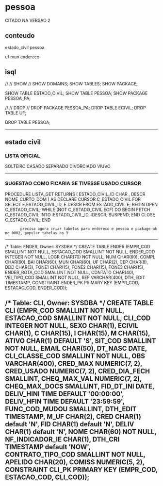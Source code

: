 # pessoa

CITADO NA VERSAO 2

## conteudo
estado_civil
pessoa

uf
mun
endereco


## isql

//
// SHOW
//
SHOW DOMAINS;
SHOW TABLES;
SHOW PACKAGE;

SHOW TABLE ESTADO_CIVIL;
SHOW TABLE PESSOA;
SHOW PACKAGE PESSOA_PA;

//
// DROP
//
DROP PACKAGE PESSOA_PA;
DROP TABLE ECIVIL;
DROP TABLE UF;

DROP TABLE PESSOA;

----

## estado civil

### LISTA OFICIAL

SOLTEIRO
CASADO
SEPARADO
DIVORCIADO
VIUVO

------

### SUGESTAO COMO FICARIA SE TIVESSE USADO CURSOR
PROCEDURE LISTA_GET
RETURNS 
( 
  ESTADO_CIVIL_ID CHAR 
  , DESCR NOME_CURTO_DOM 
) 
AS
DECLARE CURSOR C_ESTADO_CIVIL FOR 
  SELECT E.ESTADO_CIVIL_ID, E.DESCR 
  FROM ESTADO_CIVIL E; 
BEGIN 
  OPEN C_ESTADO_CIVIL; 
  WHILE (NOT C_ESTADO_CIVIL.EOF) DO 
  BEGIN 
    FETCH C_ESTADO_CIVIL INTO :ESTADO_CIVIL_ID, :DESCR;
    SUSPEND; 
  END 
  CLOSE C_ESTADO_CIVIL; 
END

           precisa agora criar tabelas para endereco e pessoa e package ok no 0002, popular tabelas no 3
--------------------
/* Table: ENDER, Owner: SYSDBA */
CREATE TABLE ENDER (EMPR_COD SMALLINT NOT NULL,
        ESTACAO_COD SMALLINT NOT NULL,
        ENDER_COD INTEGER NOT NULL,
        LOGR CHAR(70) NOT NULL,
        NUM CHAR(60),
        COMPL CHAR(60),
        BAI CHAR(60),
        MUN CHAR(60),
        UF CHAR(2),
        CEP CHAR(8),
        DDD CHAR(3),
        FONE1 CHAR(15),
        FONE2 CHAR(15),
        FONE3 CHAR(15),
        ENDER_ROTA_COD SMALLINT NOT NULL,
        CONTATO CHAR(40),
        VEI_TIPO_COD SMALLINT NOT NULL,
        REF VARCHAR(400),
        DTH_EDIT TIMESTAMP,
CONSTRAINT ENDER_PK PRIMARY KEY (EMPR_COD, ESTACAO_COD, ENDER_COD));

/* Table: CLI, Owner: SYSDBA */
CREATE TABLE CLI (EMPR_COD SMALLINT NOT NULL,
        ESTACAO_COD SMALLINT NOT NULL,
        CLI_COD INTEGER NOT NULL,
        SEXO CHAR(1),
        ECIVIL CHAR(1),
        C CHAR(15),
        I CHAR(15),
        M CHAR(15),
        ATIVO CHAR(1) DEFAULT 'S',
        SIT_COD SMALLINT NOT NULL,
        EMAIL CHAR(50),
        DT_NASC DATE,
        CLI_CLASSE_COD SMALLINT NOT NULL,
        OBS VARCHAR(400),
        CRED_MAX NUMERIC(7, 2),
        CRED_USADO NUMERIC(7, 2),
        CRED_DIA_FECH SMALLINT,
        CHEQ_MAX_VAL NUMERIC(7, 2),
        CHEQ_MAX_DOCS SMALLINT,
        FID_DT_INI DATE,
        DELIV_HINI TIME DEFAULT '00:00:00',
        DELIV_HFIN TIME DEFAULT '23:59:59',
        FUNC_COD_MUDOU SMALLINT,
        DTH_EDIT TIMESTAMP,
        M_UF CHAR(2),
        CRED CHAR(1) default 'N',
        FID CHAR(1) default 'N',
        DELIV CHAR(1) default 'N',
        NOME CHAR(60) NOT NULL,
        NF_INDICADOR_IE CHAR(1),
        DTH_CRI TIMESTAMP default 'NOW',
        CONTRATO_TIPO_COD SMALLINT NOT NULL,
        APELIDO CHAR(20),
        COMISS NUMERIC(5, 2),
CONSTRAINT CLI_PK PRIMARY KEY (EMPR_COD, ESTACAO_COD, CLI_COD));
--------------


